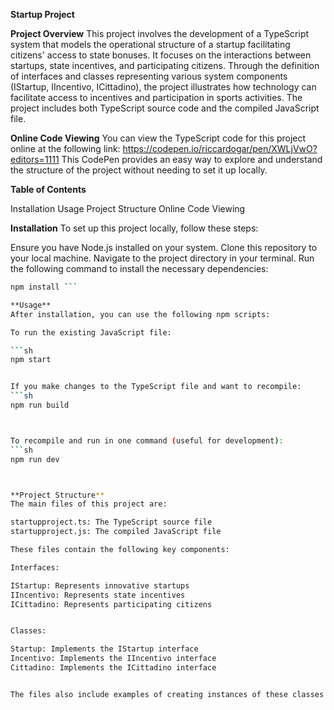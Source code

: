 **Startup Project**


**Project Overview**
This project involves the development of a TypeScript system that models the operational structure of a startup facilitating citizens' access to state bonuses. It focuses on the interactions between startups, state incentives, and participating citizens.
Through the definition of interfaces and classes representing various system components (IStartup, IIncentivo, ICittadino), the project illustrates how technology can facilitate access to incentives and participation in sports activities.
The project includes both TypeScript source code and the compiled JavaScript file.

**Online Code Viewing**
You can view the TypeScript code for this project online at the following link:
https://codepen.io/riccardogar/pen/XWLjVwO?editors=1111
This CodePen provides an easy way to explore and understand the structure of the project without needing to set it up locally.


**Table of Contents**

Installation
Usage
Project Structure
Online Code Viewing

**Installation**
To set up this project locally, follow these steps:

Ensure you have Node.js installed on your system.
Clone this repository to your local machine.
Navigate to the project directory in your terminal.
Run the following command to install the necessary dependencies:

```sh
npm install ```

**Usage**
After installation, you can use the following npm scripts:

To run the existing JavaScript file:

```sh
npm start


If you make changes to the TypeScript file and want to recompile:
```sh
npm run build



To recompile and run in one command (useful for development):
```sh
npm run dev



**Project Structure**
The main files of this project are:

startupproject.ts: The TypeScript source file
startupproject.js: The compiled JavaScript file

These files contain the following key components:

Interfaces:

IStartup: Represents innovative startups
IIncentivo: Represents state incentives
ICittadino: Represents participating citizens


Classes:

Startup: Implements the IStartup interface
Incentivo: Implements the IIncentivo interface
Cittadino: Implements the ICittadino interface


The files also include examples of creating instances of these classes and demonstrating their interactions.



